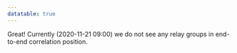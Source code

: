 ```yaml
---
datatable: true
---
```



Great! Currently (2020-11-21 09:00) we do not see any relay groups
in end-to-end correlation position.
